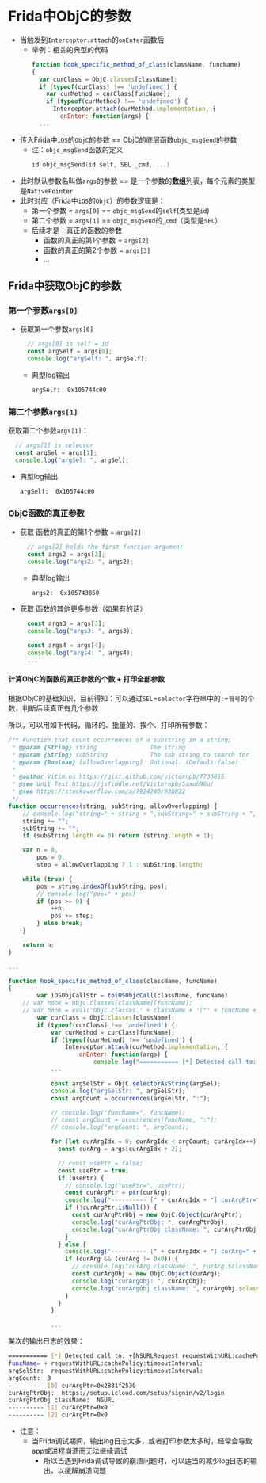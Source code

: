 # Frida中ObjC的参数

* 当触发到`Interceptor.attach`的`onEnter`函数后
  * 举例：相关的典型的代码
    ```js
    function hook_specific_method_of_class(className, funcName)
    {
      var curClass = ObjC.classes[className];
      if (typeof(curClass) !== 'undefined') {
        var curMethod = curClass[funcName];
        if (typeof(curMethod) !== 'undefined') {
          Interceptor.attach(curMethod.implementation, {
            onEnter: function(args) {
      ...
    ```
* 传入Frida中`iOS`的`ObjC`的参数 == ObjC的底层函数`objc_msgSend`的参数
  * 注：`objc_msgSend`函数的定义
    ```c
    id objc_msgSend(id self, SEL _cmd, ...)
    ```
* 此时默认参数名叫做`args`的参数 == 是一个参数的**数组**列表，每个元素的类型是`NativePointer`
* 此时对应（Frida中`iOS`的`ObjC`）的参数逻辑是：
  * 第一个参数 = `args[0]` == `objc_msgSend`的`self`(类型是`id`)
  * 第二个参数 = `args[1]` == `objc_msgSend`的`_cmd`（类型是`SEL`）
  * 后续才是：真正的函数的参数
    * 函数的真正的第1个参数 = `args[2]`
    * 函数的真正的第2个参数 = `args[3]`
    * ...

## Frida中获取ObjC的参数

### 第一个参数`args[0]`

* 获取第一个参数`args[0]`
  ```js
    // args[0] is self = id
    const argSelf = args[0];
    console.log("argSelf: ", argSelf);
  ```
  * 典型log输出
    ```bash
    argSelf:  0x105744c00
    ```

### 第二个参数`args[1]`

获取第二个参数`args[1]`：

```js
  // args[1] is selector
  const argSel = args[1];
  console.log("argSel: ", argSel);
```
  * 典型log输出
    ```bash
    argSelf:  0x105744c00
    ```

### ObjC函数的真正参数

* 获取 函数的真正的第1个参数 = `args[2]`
  ```js
    // args[2] holds the first function argument
    const args2 = args[2];
    console.log("args2: ", args2);
  ```
  * 典型log输出
    ```bash
    args2:  0x105743850
    ```
* 获取 函数的其他更多参数（如果有的话）
  ```js
    const args3 = args[3];
    console.log("args3: ", args3);

    const args4 = args[4];
    console.log("args4: ", args4);
    ...
  ```

#### 计算ObjC的函数的真正参数的个数 + 打印全部参数

根据ObjC的基础知识，目前得知：可以通过`SEL`=`selector`字符串中的`:`=`冒号`的个数，判断后续真正有几个参数

所以，可以用如下代码，循环的、批量的、挨个、打印所有参数：

```js
/** Function that count occurrences of a substring in a string;
 * @param {String} string               The string
 * @param {String} subString            The sub string to search for
 * @param {Boolean} [allowOverlapping]  Optional. (Default:false)
 *
 * @author Vitim.us https://gist.github.com/victornpb/7736865
 * @see Unit Test https://jsfiddle.net/Victornpb/5axuh96u/
 * @see https://stackoverflow.com/a/7924240/938822
 */
function occurrences(string, subString, allowOverlapping) {
	// console.log("string=" + string + ",subString=" + subString + ", allowOverlapping=" + allowOverlapping)
	string += "";
	subString += "";
	if (subString.length <= 0) return (string.length + 1);

	var n = 0,
		pos = 0,
		step = allowOverlapping ? 1 : subString.length;

	while (true) {
		pos = string.indexOf(subString, pos);
		// console.log("pos=" + pos)
		if (pos >= 0) {
			++n;
			pos += step;
		} else break;
	}

	return n;
}

...

function hook_specific_method_of_class(className, funcName)
{
		var iOSObjCallStr = toiOSObjcCall(className, funcName)
    // var hook = ObjC.classes[className][funcName];
    // var hook = eval('ObjC.classes.' + className + '["' + funcName + '"]');
		var curClass = ObjC.classes[className];
		if (typeof(curClass) !== 'undefined') {
			var curMethod = curClass[funcName];
			if (typeof(curMethod) !== 'undefined') {
				Interceptor.attach(curMethod.implementation, {
					onEnter: function(args) {
						console.log("=========== [*] Detected call to: " + iOSObjCallStr);
            ...

            const argSelStr = ObjC.selectorAsString(argSel);
            console.log("argSelStr: ", argSelStr);
            const argCount = occurrences(argSelStr, ":");

            // console.log("funcName=", funcName);
            // const argCount = occurrences(funcName, ":");
            // console.log("argCount: ", argCount);

            for (let curArgIdx = 0; curArgIdx < argCount; curArgIdx++) {
              const curArg = args[curArgIdx + 2];

              // const usePtr = false;
              const usePtr = true;
              if (usePtr) {
                // console.log("usePtr=", usePtr);
                const curArgPtr = ptr(curArg);
                console.log("---------- [" + curArgIdx + "] curArgPtr=" + curArgPtr);
                if (!curArgPtr.isNull()) {
                  const curArgPtrObj = new ObjC.Object(curArgPtr);
                  console.log("curArgPtrObj: ", curArgPtrObj);
                  console.log("curArgPtrObj className: ", curArgPtrObj.$className);
                }
              } else {
                console.log("---------- [" + curArgIdx + "] curArg=" + curArg);
                if (curArg && (curArg != 0x0)) {
                  // console.log("curArg className: ", curArg.$className);
                  const curArgObj = new ObjC.Object(curArg);
                  console.log("curArgObj: ", curArgObj);
                  console.log("curArgObj className: ", curArgObj.$className);
                }
              }
            }

            ...
```

某次的输出日志的效果：

```bash
=========== [*] Detected call to: +[NSURLRequest requestWithURL:cachePolicy:timeoutInterval:]
funcName= + requestWithURL:cachePolicy:timeoutInterval:
argSelStr:  requestWithURL:cachePolicy:timeoutInterval:
argCount:  3
---------- [0] curArgPtr=0x2831f2530
curArgPtrObj:  https://setup.icloud.com/setup/signin/v2/login
curArgPtrObj className:  NSURL
---------- [1] curArgPtr=0x0
---------- [2] curArgPtr=0x0
```

* 注意：
  * 当Frida调试期间，输出log日志太多，或者打印参数太多时，经常会导致app或进程崩溃而无法继续调试
    * 所以当遇到Frida调试导致的崩溃问题时，可以适当的减少log日志的输出，以缓解崩溃问题
